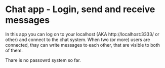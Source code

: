 # Chat app - Login, send and receive messages

In this app you can log on to your localhost (AKA http://localhost:3333/ or other) and connect to the chat system. When two (or more) users are connected, thay can write messages to each other, that are visible to both of them.

Thare is no passowrd system so far.
